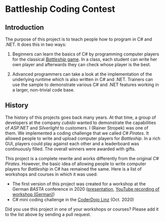 # Battleship Coding Contest

## Introduction

The purpose of this project is to teach people how to program in C# and .NET. It does this in two ways:

1. Beginners can learn the basics of C# by programming computer players for the classical [*Battleship* game](https://en.wikipedia.org/wiki/Battleship_(game)). In a class, each student can write her own player and afterwards they can check whose player is the best.

2. Advanced programmers can take a look at the implementation of the underlying runtime which is also written in C# and .NET. Trainers can use the sample to demonstrate various C# and .NET features working in a larger, non-trivial code base.

## History

The history of this projects goes back many years. At that time, a group of developers at the company *cubido* wanted to demonstrate the capabilities of *ASP.NET* and *Silverlight* to customers. I (Rainer Stropek) was one of them. We implemented a coding challenge that we called *C# Pirates*. It allowed people to write and upload computer players for *Battleship*. In a rich GUI, players could play against each other and a leaderboard was continuously filled. The overall winners were awarded with gifts.

This project is a complete rewrite and works differently from the original *C# Pirates*. However, the basic idea of allowing people to write computer players for *Battleship* in C# has remained the same. Here is a list of workshops and courses in which it was used:

* The first version of this project was created for a workshop at the German *BASTA* conference in 2020 ([presentation](https://slides.com/rainerstropek/battleship-workshop/fullscreen), [YouTube recording of workshop (German)](https://www.youtube.com/playlist?list=PLhGL9p3BWHwvEzTmbe5cUwR4oqQr9dl-8))
* C# mini coding challenge in the [CoderDojo Linz](https://linz.coderdojo.net/) (Oct. 2020)

Did you use this project in one of your workshops or courses? Please add it to the list above by sending a pull request.
